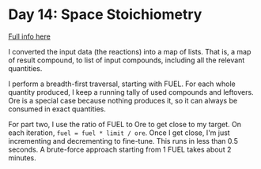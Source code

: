 # Day 14: Space Stoichiometry

[Full info here](https://adventofcode.com/2019/day/14)

I converted the input data (the reactions) into a map of lists.
That is, a map of result compound, to list of input compounds,
including all the relevant quantities.

I perform a breadth-first traversal, starting with FUEL. For each
whole quantity produced, I keep a running tally of used compounds and
leftovers. Ore is a special case because nothing produces it, so it can
always be consumed in exact quantities.

For part two, I use the ratio of FUEL to Ore to get close to my target.
On each iteration, `fuel = fuel * limit / ore`. Once I get close, I'm
just incrementing and decrementing to fine-tune. This runs in less than
0.5 seconds. A brute-force approach starting from 1 FUEL takes about
2 minutes.
